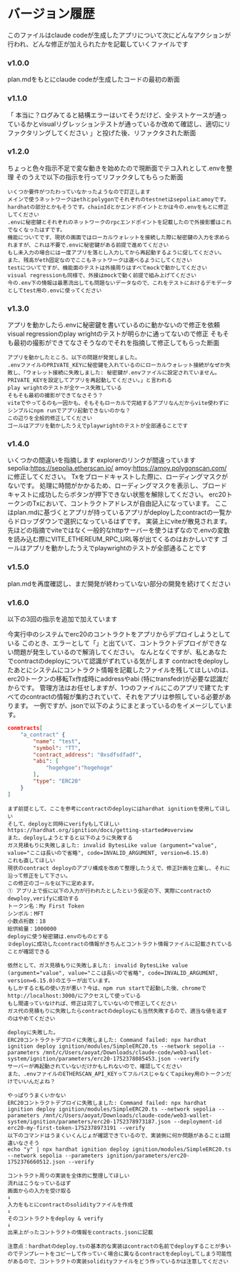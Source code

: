 # バージョン履歴

このファイルはclaude codeが生成したアプリについて次にどんなアクションが行われ、どんな修正が加えられたかを記載していくファイルです


### v1.0.0
plan.mdをもとにclaude codeが生成したコードの最初の断面

### v1.1.0
「 本当に？ログみてると結構エラーはいてそうだけど、全テストケースが通っているかとvisualリグレッションテストが通っているか改めて確認し、適切にリファクタリングしてください 」と投げた後、リファクタされた断面

### v1.2.0
ちょっと色々指示不足で変な動きを始めたので現断面でテコ入れとして.envを整理
そのうえで以下の指示を行ってリファクタしてもらった断面
```
いくつか要件がつたわっていなかったようなので訂正します
メインで使うネットワークはethとpolygonでそれぞれのtestnetはsepoliaとamoyです。hardhatの部分とかもそうです。chainIdとかエンドポイントとかは今の.envをもとに修正してください
.envに秘密鍵とそれぞれのネットワークのrpcエンドポイントを記載したので外接影響はこれでなくなったはずです。
機能についてです、現状の画面ではローカルウォレットを接続した際に秘密鍵の入力を求められますが、これは不要で.envに秘密鍵がある前提で進めてください
もし未入力の場合には一度アプリを落とし入力してから再起動するように促してください。
また、残高がeth固定なのでここもネットワークは選べるようにしてください
testについてですが、機能面のテストは外接周りはすべてmockで動かしてください
visual regressionも同様で、外接はmockで動く前提で組み上げてください
今の.env下の情報は最悪流出しても問題ないデータなので、これをテストにおけるデモデータとしてtest用の.envに使ってください
```


### v1.3.0
アプリを動かしたら.envに秘密鍵を書いているのに動かないので修正を依頼
visual regressionのplay wrightのテストが明らかに通ってないので修正
そもそも最初の撮影ができてなさそうなのでそれを指摘して修正してもらった断面

```
アプリを動かしたところ、以下の問題が発覚しました。
.envファイルのPRIVATE_KEYに秘密鍵を入れているのにローカルウォレット接続がなぜか失敗し、「ウォレット接続に失敗しました: 秘密鍵が.envファイルに設定されていません。PRIVATE_KEYを設定してアプリを再起動してください。」と言われる
play wrightのテストが全ケース失敗している
そもそも最初の撮影ができてなさそう？
viteでやってるのも一因かも、そもそもローカルで完結するアプリなんだからvite使わずにシンプルにnpm runでアプリ起動できないのかな？
この辺りを全般的修正してください
ゴールはアプリを動かしたうえでplaywrightのテストが全部通ることです
```

### v1.4.0
いくつかの間違いを指摘します
explorerのリンクが間違っています
sepolia:https://sepolia.etherscan.io/
amoy:https://amoy.polygonscan.com/
に修正してください。
Txをブロードキャストした際に、ローディングマスクがないです。
処理に時間がかかるため、ローディングマスクを表示し、ブロードキャストに成功したらボタンが押下できない状態を解除してください。
erc20トークンのTxにおいて、コントラクトアドレスが自由記入になっています。
ここはplan.mdに基づくとアプリが持っているアプリがdeployしたcontractの一覧からドロップダウンで選択になっているはずです。
実装上にviteが散見されます。
先ほどの指摘でviteではなく一般的なhttpサーバーを使うはずなので.envの変数を読み込む際にVITE_ETHEREUM_RPC_URL等が出てくるのはおかしいです
ゴールはアプリを動かしたうえでplaywrightのテストが全部通ることです

### v1.5.0
plan.mdを再度確認し、まだ開発が終わっていない部分の開発を続けてください 

### v1.6.0
以下の3回の指示を追加で加えています

今実行中のシステムでerc20のコントラクトをアプリからデプロイしようとしている
このとき、エラーとして「」と出ていて、コントラクトデプロイができない問題が発生しているので解消してください。
なんとなくですが、私とあなたでcontractのdeployについて認識がずれている気がします
contractをdeployしたあとにシステムにコントラクト情報を記載したファイルを残してほしいのは、erc20トークンの移転Tx作成時にaddressやabi (特にtransfedr)が必要な認識だからです。
管理方法はお任せしますが、1つのファイルにこのアプリで建てたすべてのcontractの情報が集約されていて、それをアプリは参照している必要があります。
一例ですが、jsonで以下のようにまとまっているのをイメージしています。
```json
conmtracts[
    "a_contract" {
        "name": "test",
        "symbol": "TT",
        "contract_address": "0xsdfsdfadf",
        "abi": [
            "hogehgoe":"hogehoge"
        ],
        "type": "ERC20"
    } 
]
```
```
まず前提として、ここを参考にcontractのdeployにはhardhat ignitionを使用してほしい
そして、deployと同時にverifyもしてほしい
https://hardhat.org/ignition/docs/getting-started#overview
また、deployしようとすると以下のように失敗する
ガス見積もりに失敗しました: invalid BytesLike value (argument="value", value="ここは長いので省略", code=INVALID_ARGUMENT, version=6.15.0)
これも直してほしい
現状のcontract deployのアプリ構成を改めて整理したうえで、修正計画を立案し、それに沿って修正をして下さい。
この修正のゴールを以下に定めます。
① アプリ上で仮に以下の入力が行われたとしたという仮定の下、実際にcontractのdewploy,verifyに成功する
トークン名：My First Token
シンボル：MFT
小数点桁数：18
総供給量：1000000
deployに使う秘密鍵は.envのものとする
②deployに成功したcontractの情報がきちんとコントラクト情報ファイルに記載されていることが確認できる
```
```
依然として、ガス見積もりに失敗しました: invalid BytesLike value (argument="value", value="ここは長いので省略", code=INVALID_ARGUMENT, version=6.15.0)のエラーが出ています。
もしかすると私の使い方が悪い？今は、npm run startで起動した後、chromeでhttp://localhost:3000/にアクセスして使っている
もし間違っていなければ、修正は完了していないので修正してください
ガス代の見積もりに失敗したらcontractのdeployにも当然失敗するので、適当な値を返すのはやめてください
```

```
deployに失敗した。
ERC20コントラクトデプロイに失敗しました: Command failed: npx hardhat ignition deploy ignition/modules/SimpleERC20.ts --network sepolia --parameters /mnt/c/Users/aoyat/Downloads/claude-code/web3-wallet-system/ignition/parameters/erc20-1752378085453.json --verify
サーバーが再起動されていないだけかもしれないので、確認してください
また、.envファイルのETHERSCAN_API_KEYってフルパスじゃなくてapikey用のトークンだけでいいんだよね？
```

```
やっぱりうまくいかない
ERC20コントラクトデプロイに失敗しました: Command failed: npx hardhat ignition deploy ignition/modules/SimpleERC20.ts --network sepolia --parameters /mnt/c/Users/aoyat/Downloads/claude-code/web3-wallet-system/ignition/parameters/erc20-1752378973187.json --deployment-id erc20-my-first-token-1752378973191 --verify
以下のコマンドはうまくいくんじょが確認できているので、実装側に何か問題があることは間違いなさそう
echo "y" | npx hardhat ignition deploy ignition/modules/SimpleERC20.ts --network sepolia --parameters ignition/parameters/erc20-1752376660512.json --verify

コントラクト周りの実装を全体的に整理してほしい
流れはこうなっているはず
画面からの入力を受け取る
↓
入力をもとにcontractのsolidityファイルを作成
↓
そのコントラクトをdeploy & verify
↓
出来上がったコントラクトの情報をcontracts.jsonに記載

注意点：hardhatのdeploy.tsの基本的な実装はcontractの名前でdeployすることが多いのでテンプレートをコピーして作っていく場合に異なるcontractをdeployしてしまう可能性があるので、コントラクトの実装solidityファイルをどう作っているかは注意してください